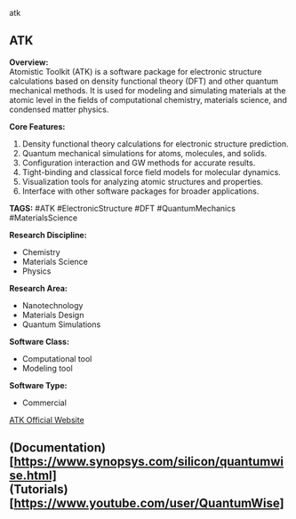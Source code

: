 atk
## ATK

**Overview:**  
Atomistic Toolkit (ATK) is a software package for electronic structure calculations based on density functional theory (DFT) and other quantum mechanical methods. It is used for modeling and simulating materials at the atomic level in the fields of computational chemistry, materials science, and condensed matter physics.

**Core Features:**  
1. Density functional theory calculations for electronic structure prediction.
2. Quantum mechanical simulations for atoms, molecules, and solids.
3. Configuration interaction and GW methods for accurate results.
4. Tight-binding and classical force field models for molecular dynamics.
5. Visualization tools for analyzing atomic structures and properties.
6. Interface with other software packages for broader applications.

**TAGS:** #ATK #ElectronicStructure #DFT #QuantumMechanics #MaterialsScience

**Research Discipline:**
- Chemistry
- Materials Science
- Physics

**Research Area:**
- Nanotechnology
- Materials Design
- Quantum Simulations

**Software Class:**
- Computational tool
- Modeling tool

**Software Type:**
- Commercial

[ATK Official Website](https://www.synopsys.com/silicon/quantumwise.html)

(Documentation)[https://www.synopsys.com/silicon/quantumwise.html]  
(Tutorials)[https://www.youtube.com/user/QuantumWise]
--------------------------------------
